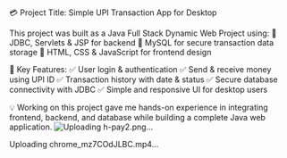 💳 Project Title: Simple UPI Transaction App for Desktop

This project was built as a Java Full Stack Dynamic Web Project using:
🔹 JDBC, Servlets & JSP for backend
🔹 MySQL for secure transaction data storage
🔹 HTML, CSS & JavaScript for frontend design

📌 Key Features:
✅ User login & authentication
✅ Send & receive money using UPI ID
✅ Transaction history with date & status
✅ Secure database connectivity with JDBC
✅ Simple and responsive UI for desktop users

💡 Working on this project gave me hands-on experience in integrating frontend, backend, and database while building a complete Java web application.
![Uploading h-pay2.png…]()


Uploading chrome_mz7COdJLBC.mp4…

